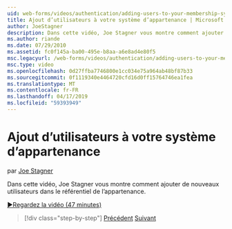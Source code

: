 ```yaml
---
uid: web-forms/videos/authentication/adding-users-to-your-membership-system
title: Ajout d’utilisateurs à votre système d’appartenance | Microsoft Docs
author: JoeStagner
description: Dans cette vidéo, Joe Stagner vous montre comment ajouter de nouveaux utilisateurs dans le référentiel de l’appartenance.
ms.author: riande
ms.date: 07/29/2010
ms.assetid: fc0f145a-ba00-495e-b8aa-a6e8ad4e80f5
msc.legacyurl: /web-forms/videos/authentication/adding-users-to-your-membership-system
msc.type: video
ms.openlocfilehash: 0d27ffba7746800e1cc034e75a964ab48bf87b33
ms.sourcegitcommit: 0f1119340e4464720cfd16d0ff15764746ea1fea
ms.translationtype: MT
ms.contentlocale: fr-FR
ms.lasthandoff: 04/17/2019
ms.locfileid: "59393949"
---
```

# <a name="adding-users-to-your-membership-system"></a>Ajout d’utilisateurs à votre système d’appartenance

par [Joe Stagner](https://github.com/JoeStagner)

Dans cette vidéo, Joe Stagner vous montre comment ajouter de nouveaux utilisateurs dans le référentiel de l’appartenance.

[&#9654;Regardez la vidéo (47 minutes)](https://channel9.msdn.com/Blogs/ASP-NET-Site-Videos/adding-users-to-your-membership-system)

> [!div class="step-by-step"]
> [Précédent](validating-users-with-the-login-control.md)
> [Suivant](logging-users-into-your-membership-system.md)
